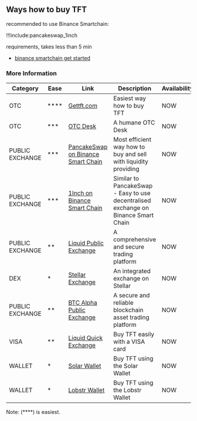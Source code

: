 ## Ways how to buy TFT

recommended to use Binance Smartchain:

!!!include:pancakeswap_1inch

requirements, takes less than 5 min

- [binance smartchain get started](binance_get_started)

### More Information

| Category        | Ease  | Link                                                   | Description                                                                        | Availability |
| --------------- | ----- | ------------------------------------------------------ | ---------------------------------------------------------------------------------- | ------------ |
| OTC              | ****  | [Gettft.com](https://gettft.com/) | Easiest way how to buy TFT                     | NOW          |
| OTC               | ***  | [OTC Desk](tft_otc) | A humane OTC Desk                    | NOW          |
| PUBLIC EXCHANGE | ***   | [PancakeSwap on Binance Smart Chain](tft_binance_defi) | Most efficient way how to buy and sell with liquidity providing                    | NOW          |
| PUBLIC EXCHANGE | ***   | [1Inch on Binance Smart Chain](tft_1inch)              | Similar to PancakeSwap - Easy to use decentralised exchange on Binance Smart Chain | NOW          |
| PUBLIC EXCHANGE | **    | [Liquid Public Exchange](tft_liquid)                   | A comprehensive and secure trading platform                                        | NOW          |
| DEX             | *     | [Stellar Exchange](tft_stellar_dex)                    | An integrated exchange on Stellar                                                  | NOW          |
| PUBLIC EXCHANGE | **    | [BTC Alpha Public Exchange](tft_btc_alpha)             | A secure and reliable blockchain asset trading platform                            | NOW          |
| VISA            | **    | [Liquid Quick Exchange](tft_liquid_quick_exchange)     | Buy TFT easily with a VISA card                                                    | NOW          |
| WALLET          | *     | [Solar Wallet](solar_wallet)                           | Buy TFT using the Solar Wallet                                                     | NOW          |
| WALLET          | *     | [Lobstr Wallet](lobstr_wallet)                         | Buy TFT using the Lobstr Wallet                                                    | NOW          |


Note: (****) is easiest.


<!-- | THREEFOLD       | ***** | [GET TFT WEB](https://gettft.com)                      | Easiest way how to buy TFT                                                         | NOW          | -->